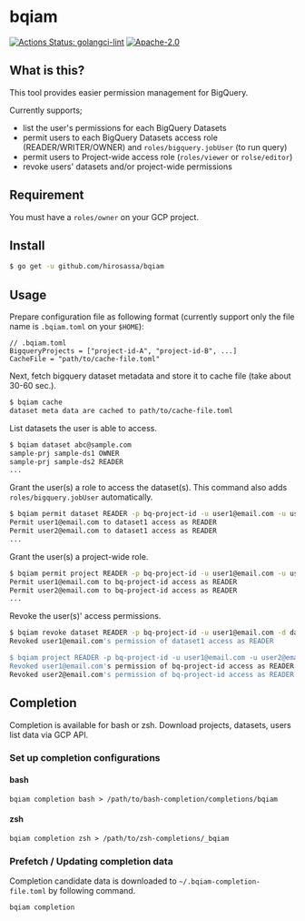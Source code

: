 # bqiam

[![Actions Status: golangci-lint](https://github.com/hirosassa/bqiam/workflows/golangci-lint/badge.svg)](https://github.com/hirosassa/bqiam/actions?query=workflow%3A"golangci-lint")
[![Apache-2.0](https://img.shields.io/github/license/hirosassa/bqiam)](LICENSE)


## What is this?

This tool provides easier permission management for BigQuery.

Currently supports;

- list the user's permissions for each BigQuery Datasets
- permit users to each BigQuery Datasets access role (READER/WRITER/OWNER) and `roles/bigquery.jobUser` (to run query)
- permit users to Project-wide access role (`roles/viewer` or `rolse/editor`)
- revoke users' datasets and/or project-wide permissions

## Requirement

You must have a `roles/owner` on your GCP project.


## Install

```bash
$ go get -u github.com/hirosassa/bqiam
```


## Usage

Prepare configuration file as following format (currently support only the file name is `.bqiam.toml` on your `$HOME`):

```
// .bqiam.toml
BigqueryProjects = ["project-id-A", "project-id-B", ...]
CacheFile = "path/to/cache-file.toml"
```

Next, fetch bigquery dataset metadata and store it to cache file (take about 30-60 sec.).

```bash
$ bqiam cache
dataset meta data are cached to path/to/cache-file.toml
```

List datasets the user is able to access.
```bash
$ bqiam dataset abc@sample.com
sample-prj sample-ds1 OWNER
sample-prj sample-ds2 READER
...
```

Grant the user(s) a role to access the dataset(s). This command also adds `roles/bigquery.jobUser` automatically.

```bash
$ bqiam permit dataset READER -p bq-project-id -u user1@email.com -u user2@email.com -d dataset1 -d dataset2
Permit user1@email.com to dataset1 access as READER
Permit user2@email.com to dataset1 access as READER
...

```

Grant the user(s) a project-wide role.
```bash
$ bqiam permit project READER -p bq-project-id -u user1@email.com -u user2@email.com
Permit user1@email.com to bq-project-id access as READER
Permit user2@email.com to bq-project-id access as READER
...

```

Revoke the user(s)' access permissions.
```bash
$ bqiam revoke dataset READER -p bq-project-id -u user1@email.com -d dataset1
Revoked user1@email.com's permission of dataset1 access as READER

$ bqiam project READER -p bq-project-id -u user1@email.com -u user2@email.com
Revoked user1@email.com's permission of bq-project-id access as READER
Revoked user2@email.com's permission of bq-project-id access as READER
```


## Completion
Completion is available for bash or zsh.
Download projects, datasets, users list data via GCP API.

### Set up completion configurations
#### bash
```
bqiam completion bash > /path/to/bash-completion/completions/bqiam
```

#### zsh
```
bqiam completion zsh > /path/to/zsh-completions/_bqiam
```

### Prefetch / Updating completion data
Completion candidate data is downloaded to `~/.bqiam-completion-file.toml` by following command.
```
bqiam completion
```
